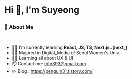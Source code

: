 
# <p> Hi 👋, I'm Suyeong <p>


### 🐧 About Me
<br/>


+ 👨‍💻 I’m currently learning **React, JS, TS, Next.js..(next_)**
+ 👨‍🎓 Majored in Digital_Media _at_ Seoul Women's Univ.
+ 👨‍🎓 Learning all about UX & UI
+ 📫 Contact me: tntn393@gmail.com
+ ✏️ Blog : https://penguin31.tistory.com/

<br/>
<br/>


